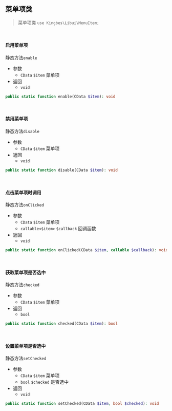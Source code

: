 ## 菜单项类

>   菜单项类 `use Kingbes\Libui\MenuItem;`

<br>

#### 启用菜单项

静态方法`enable`

- 参数
    - `CData` `$item` 菜单项
- 返回
    - `void`

```php
public static function enable(CData $item): void
```

<br>

#### 禁用菜单项

静态方法`disable`

- 参数
    - `CData` `$item` 菜单项
- 返回
    - `void`

```php
public static function disable(CData $item): void
```

<br>

#### 点击菜单项时调用

静态方法`onClicked`

- 参数
    - `CData` `$item` 菜单项
    - `callable<$item>` `$callback` 回调函数
- 返回
    - `void`

```php
public static function onClicked(CData $item, callable $callback): void
```

<br>

#### 获取菜单项是否选中

静态方法`checked`

- 参数
    - `CData` `$item` 菜单项
- 返回
    - `bool`

```php
public static function checked(CData $item): bool
```

<br>

#### 设置菜单项是否选中

静态方法`setChecked`

- 参数
    - `CData` `$item` 菜单项
    - `bool` `$checked` 是否选中
- 返回
    - `void`

```php
public static function setChecked(CData $item, bool $checked): void
```